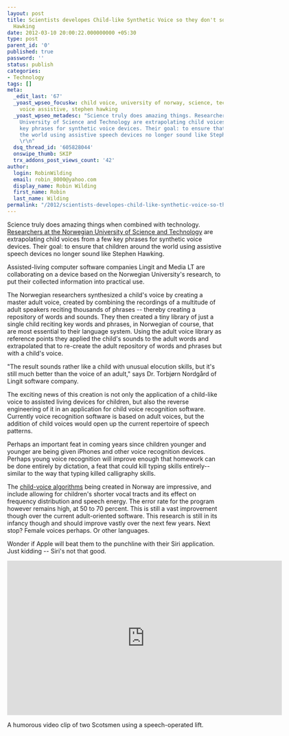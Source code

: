 ```yaml
---
layout: post
title: Scientists developes Child-like Synthetic Voice so they don't sound like Stephen
  Hawking
date: 2012-03-10 20:00:22.000000000 +05:30
type: post
parent_id: '0'
published: true
password: ''
status: publish
categories:
- Technology
tags: []
meta:
  _edit_last: '67'
  _yoast_wpseo_focuskw: child voice, university of norway, science, technology, software,
    voice assistive, stephen hawking
  _yoast_wpseo_metadesc: "Science truly does amazing things. Researchers at the Norwegian
    University of Science and Technology are extrapolating child voices from a few
    key phrases for synthetic voice devices. Their goal: to ensure that children around
    the world using assistive speech devices no longer sound like Stephen Hawking.
    \r\n"
  dsq_thread_id: '605828044'
  onswipe_thumb: SKIP
  trx_addons_post_views_count: '42'
author:
  login: RobinWilding
  email: robin_8000@yahoo.com
  display_name: Robin Wilding
  first_name: Robin
  last_name: Wilding
permalink: "/2012/scientists-developes-child-like-synthetic-voice-so-they-dont-sound-like-stephen-hawking/"
---
```

<p>Science truly does amazing things when combined with technology. <a href="http://www.forskningsradet.no/en/Newsarticle/Norwegian_success_in_creating_an_artificial_childs_voice/1253973194004">Researchers at the Norwegian University of Science and Technology</a> are extrapolating child voices from a few key phrases for synthetic voice devices. Their goal: to ensure that children around the world using assistive speech devices no longer sound like Stephen Hawking. </p>
<p>Assisted-living computer software companies Lingit and Media LT are collaborating on a device based on the Norwegian University's research, to put their collected information into practical use.</p>

<p>The Norwegian researchers synthesized a child's voice by creating a master adult voice, created by combining the recordings of a multitude of adult speakers reciting thousands of phrases -- thereby creating a repository of words and sounds. They then created a tiny library of just a single child reciting key words and phrases, in Norwegian of course, that are most essential to their language system. Using the adult voice library as reference points they applied the child's sounds to the adult words and extrapolated that to re-create the adult repository of words and phrases but with a child's voice. </p>
<p>"The result sounds rather like a child with unusual elocution skills, but it's still much better than the voice of an adult," says Dr. Torbj&oslash;rn Nordg&aring;rd of Lingit software company.</p>
<p>The exciting news of this creation is not only the application of a child-like voice to assisted living devices for children, but also the reverse engineering of it in an application for child voice recognition software. Currently voice recognition software is based on adult voices, but the addition of child voices would open up the current repertoire of speech patterns. </p>
<p>Perhaps an important feat in coming years since children younger and younger are  being given iPhones and other voice recognition devices. Perhaps young voice recognition will improve enough that homework can be done entirely by dictation, a feat that could kill typing skills entirely--similar to the way that typing killed calligraphy skills. </p>
<p>The <a href="http://www.sciencedaily.com/releases/2012/02/120217101337.htm">child-voice algorithms</a> being created in Norway are impressive, and include allowing for children's shorter vocal tracts and its effect on frequency distribution and speech energy.  The error rate for the program however remains high, at 50 to 70 percent. This is still a vast improvement though over the current adult-oriented software. This research is still in its infancy though and should improve vastly over the next few years. Next stop? Female voices perhaps. Or other languages. </p>
<p>Wonder if Apple will beat them to the punchline with their Siri application. Just kidding -- Siri's not that good.</p>
<p><iframe width="640" height="360" src="http://www.youtube.com/embed/5FFRoYhTJQQ" frameborder="0" allowfullscreen></iframe></p>
<p>A humorous video clip of two Scotsmen using a speech-operated lift.</p>
